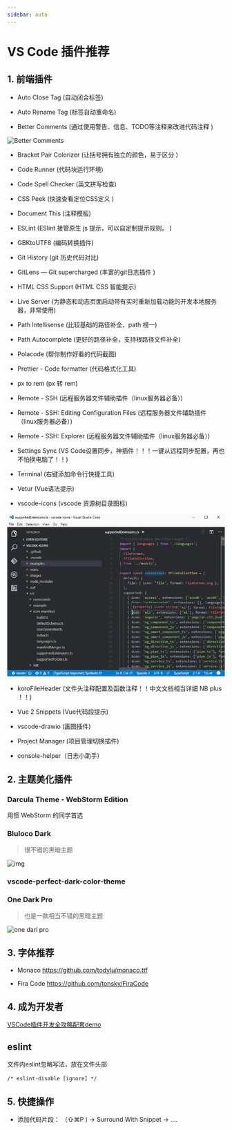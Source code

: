 ```yaml
---
sidebar: auto
---
```


# VS Code 插件推荐

## 1.  前端插件

* Auto Close Tag  (自动闭合标签)

*  Auto Rename Tag (标签自动重命名)

* Better Comments (通过使用警告、信息、TODO等注释来改进代码注释 )

![Better Comments](https://raw.githubusercontent.com/aaron-bond/better-comments/master/images/better-comments.PNG)

* Bracket Pair Colorizer (让括号拥有独立的颜色，易于区分 )

* Code Runner (代码块运行环境)

* Code Spell Checker (英文拼写检查)

* CSS Peek (快速查看定位CSS定义 )

* Document This (注释模板)

* ESLint (ESlint 接管原生 js 提示，可以自定制提示规则。 )

* GBKtoUTF8 (编码转换插件)

* Git History (git 历史代码对比)

* GitLens — Git supercharged (丰富的git日志插件 )

* HTML CSS Support (HTML CSS 智能提示)

* Live Server (为静态和动态页面启动带有实时重新加载功能的开发本地服务器，非常使用)

* Path Intellisense (比较基础的路径补全，path 榜一)

* Path Autocomplete (更好的路径补全，支持根路径文件补全)

* Polacode (帮你制作好看的代码截图)

* Prettier - Code formatter (代码格式化工具)

* px to rem (px 转 rem)

* Remote - SSH (远程服务器文件辅助插件（linux服务器必备）)

* Remote - SSH: Editing Configuration Files (远程服务器文件辅助插件（linux服务器必备）)

* Remote - SSH: Explorer (远程服务器文件辅助插件（linux服务器必备）)

* Settings Sync (VS Code设置同步，神插件！！！一键从远程同步配置，再也不怕换电脑了！！)

* Terminal (右键添加命令行快捷工具)

* Vetur (Vue语法提示)

* vscode-icons (vscode 资源树目录图标)

![icons]( https://raw.githubusercontent.com/vscode-icons/vscode-icons/master/images/screenshot.gif )

* koroFileHeader (文件头注释配置及函数注释！！中文文档相当详细 NB plus ！！)

* Vue 2 Snippets (Vue代码段提示)

* vscode-drawio (画图插件)

* Project Manager (项目管理切换插件)

* console-helper（日志小助手）

## 2.  主题美化插件

### Darcula Theme - WebStorm Edition

用惯 WebStorm 的同学首选

### Bluloco Dark

> 很不错的黑暗主题

![img]( https://raw.githubusercontent.com/uloco/theme-bluloco-dark/master/screenshots/js.png )

### vscode-perfect-dark-color-theme

### One Dark Pro

> 也是一款相当不错的黑暗主题

![one darl pro]( https://ww2.sinaimg.cn/large/006tNbRwgy1fvwk4ach5bj31kw16o0uw.jpg )

## 3. 字体推荐

* Monaco  https://github.com/todylu/monaco.ttf 

* Fira Code  https://github.com/tonsky/FiraCode 

## 4.  成为开发者

[VSCode插件开发全攻略配套demo](https://github.com/sxei/vscode-plugin-demo)

## eslint

文件内eslint忽略写法，放在文件头部

 `/* eslint-disable [ignore] */`

## 5. 快捷操作

- 添加代码片段： （⇧⌘P ) -> Surround With Snippet -> ....